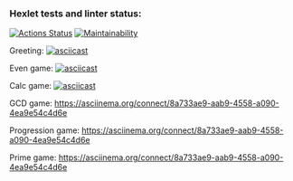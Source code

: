 ### Hexlet tests and linter status:
[![Actions Status](https://github.com/supersidr/java-project-61/actions/workflows/hexlet-check.yml/badge.svg)](https://github.com/supersidr/java-project-61/actions)
[![Maintainability](https://api.codeclimate.com/v1/badges/92805f7a25e9f02adca8/maintainability)](https://codeclimate.com/github/supersidr/java-project-61/maintainability)

Greeting:
[![asciicast](https://asciinema.org/a/fbuxyx9LL9eXArLw1pbRD8aiR.svg)](https://asciinema.org/a/fbuxyx9LL9eXArLw1pbRD8aiR)

Even game:
[![asciicast](https://asciinema.org/a/zZsEHYVZXQVi4NruoDp5GTUKM.svg)](https://asciinema.org/a/zZsEHYVZXQVi4NruoDp5GTUKM)

Calc game:
[![asciicast](https://asciinema.org/a/swV83UVOBYCr8IfmAivCUfw21.svg)](https://asciinema.org/a/swV83UVOBYCr8IfmAivCUfw21)

GCD game:
https://asciinema.org/connect/8a733ae9-aab9-4558-a090-4ea9e54c4d6e

Progression game:
https://asciinema.org/connect/8a733ae9-aab9-4558-a090-4ea9e54c4d6e

Prime game:
https://asciinema.org/connect/8a733ae9-aab9-4558-a090-4ea9e54c4d6e
